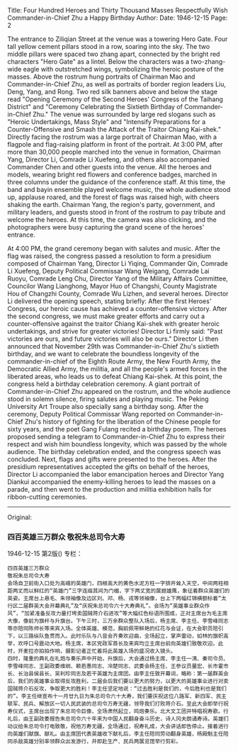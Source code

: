 Title: Four Hundred Heroes and Thirty Thousand Masses Respectfully Wish Commander-in-Chief Zhu a Happy Birthday
Author:
Date: 1946-12-15
Page: 2

The entrance to Ziliqian Street at the venue was a towering Hero Gate. Four tall yellow cement pillars stood in a row, soaring into the sky. The two middle pillars were spaced two zhang apart, connected by the bright red characters "Hero Gate" as a lintel. Below the characters was a two-zhang-wide eagle with outstretched wings, symbolizing the heroic posture of the masses. Above the rostrum hung portraits of Chairman Mao and Commander-in-Chief Zhu, as well as portraits of border region leaders Liu, Deng, Yang, and Rong. Two red silk banners above and below the stage read "Opening Ceremony of the Second Heroes' Congress of the Taihang District" and "Ceremony Celebrating the Sixtieth Birthday of Commander-in-Chief Zhu." The venue was surrounded by large red slogans such as "Heroic Undertakings, Mass Style" and "Intensify Preparations for a Counter-Offensive and Smash the Attack of the Traitor Chiang Kai-shek." Directly facing the rostrum was a large portrait of Chairman Mao, with a flagpole and flag-raising platform in front of the portrait. At 3:00 PM, after more than 30,000 people marched into the venue in formation, Chairman Yang, Director Li, Comrade Li Xuefeng, and others also accompanied Commander Chen and other guests into the venue. All the heroes and models, wearing bright red flowers and conference badges, marched in three columns under the guidance of the conference staff. At this time, the band and bayin ensemble played welcome music, the whole audience stood up, applause roared, and the forest of flags was raised high, with cheers shaking the earth. Chairman Yang, the region's party, government, and military leaders, and guests stood in front of the rostrum to pay tribute and welcome the heroes. At this time, the camera was also clicking, and the photographers were busy capturing the grand scene of the heroes' entrance.

At 4:00 PM, the grand ceremony began with salutes and music. After the flag was raised, the congress passed a resolution to form a presidium composed of Chairman Yang, Director Li Yiqing, Commander Qin, Comrade Li Xuefeng, Deputy Political Commissar Wang Weigang, Comrade Lai Ruoyu, Comrade Leng Chu, Director Yang of the Military Affairs Committee, Councilor Wang Lianghong, Mayor Huo of Changshi, County Magistrate Hou of Changzhi County, Comrade Wu Lizhen, and several heroes. Director Li delivered the opening speech, stating briefly: After the first Heroes' Congress, our heroic cause has achieved a counter-offensive victory. After the second congress, we must make greater efforts and carry out a counter-offensive against the traitor Chiang Kai-shek with greater heroic undertakings, and strive for greater victories! Director Li firmly said: "Past victories are ours, and future victories will also be ours." Director Li then announced that November 29th was Commander-in-Chief Zhu's sixtieth birthday, and we want to celebrate the boundless longevity of the commander-in-chief of the Eighth Route Army, the New Fourth Army, the Democratic Allied Army, the militia, and all the people's armed forces in the liberated areas, who leads us to defeat Chiang Kai-shek. At this point, the congress held a birthday celebration ceremony. A giant portrait of Commander-in-Chief Zhu appeared on the rostrum, and the whole audience stood in solemn silence, firing salutes and playing music. The Peking University Art Troupe also specially sang a birthday song. After the ceremony, Deputy Political Commissar Wang reported on Commander-in-Chief Zhu's history of fighting for the liberation of the Chinese people for sixty years, and the poet Gang Fulang recited a birthday poem. The heroes proposed sending a telegram to Commander-in-Chief Zhu to express their respect and wish him boundless longevity, which was passed by the whole audience. The birthday celebration ended, and the congress speech was concluded. Next, flags and gifts were presented to the heroes. After the presidium representatives accepted the gifts on behalf of the heroes, Director Li accompanied the labor emancipation heroes and Director Yang Diankui accompanied the enemy-killing heroes to lead the masses on a parade, and then went to the production and militia exhibition halls for ribbon-cutting ceremonies.



<hr /> 

Original: 


### 四百英雄三万群众  敬祝朱总司令大寿

1946-12-15
第2版()
专栏：

    四百英雄三万群众
    敬祝朱总司令大寿
    会场自卫前街入口处为高峨的英雄门，四根高大的黄色水泥方柱一字排开耸入天空，中间两柱相距两丈而以鲜红的“英雄门”三字连缀其间为门楣，字下两丈宽的展翅雄鹰，象征着群众英雄们的英姿。主席台上悬毛、朱领袖像及边区刘、邓、杨、戎等领袖像，台上下两幅红锦横额标着“太行区二届群英大会开幕典礼”及“庆祝朱总司令六十大寿典礼”。会场为“英雄事业群众作风”，“加紧准备反攻力量打垮卖国贼蒋介石进攻”等大幅红色标语所围成，正对主席台为毛主席大像，像前为旗杆与升旗台。下午三时，三万余群众整队入场后，杨主席、李主任、李雪峰同志等亦陪同陈师长等来宾入场。全体英雄、模范，胸前佩带鲜艳的红花与会证，在大会职员陪引下，以三路纵队鱼贯而入。此时乐队与八音会齐奏欢迎曲，全场起立，掌声雷动，如林的旗帜高举，欢呼口号震动大地。杨主席，本区党政军首长及来宾均立主席台前向英雄们致敬欢迎。此时，开麦拉亦拍拍作响，摄影记者正忙着将此英雄入场的盛况收入镜头。
    四时，隆重的典礼在礼炮与奏乐声中开始，升旗后，大会通过杨主席、李主任一清、秦司令员、李雪峰同志、王副政委维纲、赖若愚同志、冷楚同志、武委会杨主任、王参议员量宏、长市霍市长、长治县侯县长、吴利珍同志及若干英雄为主席团。由李主任致开幕词，略称：第一届群英会后，我们的英雄事业取得反攻胜利，二届会后我们要以更大的努力，以更大的英雄事业进行对卖国贼蒋介石反攻，争取更大的胜利！李主任坚定地说：“过去胜利是我们的，今后胜利也是我们的”。李主任继宣布十一月廿九日为朱总司令六十大寿，我们要庆祝这位八路军、新四军、民主联军、民兵、解放区一切人民武装的总司令万寿无疆，领导我们打败蒋介石。至此大会即举行祝寿仪式，主席台出现了朱总司令巨像，全场肃然起立，鸣炮奏乐。北大文工团并特唱祝寿歌。行礼后，由王副政委报告朱总司令六十年来为中国人民翻身奋斗历史，诗人冈夫朗诵寿诗。英雄们动议给朱总司令打电致敬，祝他万寿无疆，全场通过，祝寿礼成，大会讲话即告停止。接着进行向英雄们献旗、献礼。由主席团代表英雄收下献礼后，李主任陪同劳动翻身英雄，杨殿魁主任陪同杀敌英雄分别率领群众出发游行，并即赴生产、民兵两展览馆举行剪彩。
